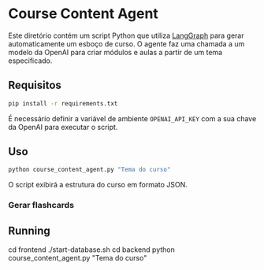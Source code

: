 # Course Content Agent

Este diretório contém um script Python que utiliza [LangGraph](https://github.com/langchain-ai/langgraph) para gerar automaticamente um esboço de curso. O agente faz uma chamada a um modelo da OpenAI para criar módulos e aulas a partir de um tema especificado.

## Requisitos

```bash
pip install -r requirements.txt
```

É necessário definir a variável de ambiente `OPENAI_API_KEY` com a sua chave da OpenAI para executar o script.

## Uso

```bash
python course_content_agent.py "Tema do curso"
```

O script exibirá a estrutura do curso em formato JSON.

### Gerar flashcards



## Running
cd frontend
./start-database.sh
cd backend
python course_content_agent.py "Tema do curso"
